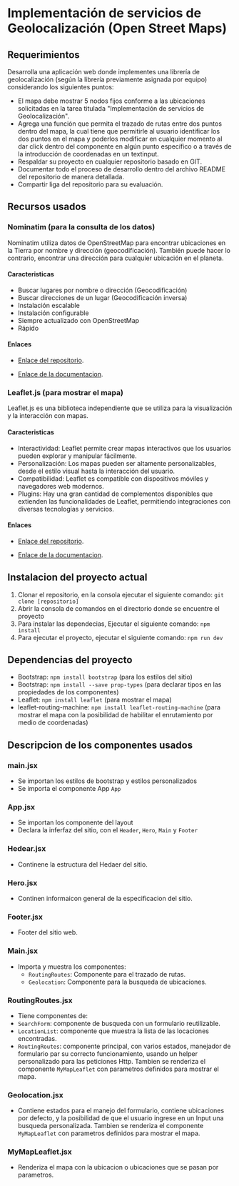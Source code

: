 # Implementación de servicios de Geolocalización (Open Street Maps)

## Requerimientos

Desarrolla una aplicación web donde implementes una librería de geolocalización (según la librería previamente asignada por equipo) considerando los siguientes puntos:

- El mapa debe mostrar 5 nodos fijos conforme a las ubicaciones solicitadas en la tarea titulada "Implementación de servicios de Geolocalización".
- Agrega una función que permita el trazado de rutas entre dos puntos dentro del mapa, la cual tiene que permitirle al usuario identificar los dos puntos en el mapa y poderlos modificar en cualquier momento al dar click dentro del componente en algún punto específico o a través de la introducción de coordenadas en un textinput.
- Respaldar su proyecto en cualquier repositorio basado en GIT.
- Documentar todo el proceso de desarrollo dentro del archivo README del repositorio de manera detallada.
- Compartir liga del repositorio para su evaluación.

## Recursos usados

### Nominatim (para la consulta de los datos)

Nominatim utiliza datos de OpenStreetMap para encontrar ubicaciones en la Tierra por nombre y dirección (geocodificación). También puede hacer lo contrario, encontrar una dirección para cualquier ubicación en el planeta.

#### Caracteristicas

- Buscar lugares por nombre o dirección (Geocodificación)
- Buscar direcciones de un lugar (Geocodificación inversa)
- Instalación escalable
- Instalación configurable
- Siempre actualizado con OpenStreetMap
- Rápido

#### Enlaces

- [Enlace del repositorio](https://github.com/osm-search/Nominatim 'Nominatim').

- [Enlace de la documentacion](https://nominatim.org/release-docs/latest/ 'Nominatim').

### Leaflet.js (para mostrar el mapa)

Leaflet.js es una biblioteca independiente que se utiliza para la visualización y la interacción con mapas.

#### Caracteristicas

- Interactividad: Leaflet permite crear mapas interactivos que los usuarios pueden explorar y manipular fácilmente.
- Personalización: Los mapas pueden ser altamente personalizables, desde el estilo visual hasta la interacción del usuario.
- Compatibilidad: Leaflet es compatible con dispositivos móviles y navegadores web modernos.
- Plugins: Hay una gran cantidad de complementos disponibles que extienden las funcionalidades de Leaflet, permitiendo integraciones con diversas tecnologías y servicios.

#### Enlaces

- [Enlace del repositorio](https://github.com/Leaflet/Leaflet 'Leaflet').

- [Enlace de la documentacion](https://leafletjs.com/index.html 'Leaflet').

## Instalacion del proyecto actual

1. Clonar el repositorio, en la consola ejecutar el siguiente comando: `git clone [repositorio]`
1. Abrir la consola de comandos en el directorio donde se encuentre el proyecto
1. Para instalar las dependecias, Ejecutar el siguiente comando: `npm install`
1. Para ejecutar el proyecto, ejecutar el siguiente comando: `npm run dev`

## Dependencias del proyecto

- Bootstrap: `npm install bootstrap` (para los estilos del sitio)
- Bootstrap: `npm install --save prop-types` (para declarar tipos en las propiedades de los componentes)
- Leaflet: `npm install leaflet` (para mostrar el mapa)
- leaflet-routing-machine: `npm install leaflet-routing-machine` (para mostrar el mapa con la posibilidad de habilitar el enrutamiento por medio de coordenadas)

## Descripcion de los componentes usados

### main.jsx

- Se importan los estilos de bootstrap y estilos personalizados
- Se importa el componente App `App`

### App.jsx

- Se importan los componente del layout
- Declara la inferfaz del sitio, con el `Header`, `Hero`, `Main` y `Footer`

### Hedear.jsx

- Continene la estructura del Hedaer del sitio.

### Hero.jsx

- Continen informaicon general de la especificacion del sitio.

### Footer.jsx

- Footer del sitio web.

### Main.jsx

- Importa y muestra los componentes:
  - `RoutingRoutes`: Componente para el trazado de rutas.
  - `Geolocation`: Componente para la busqueda de ubicaciones.

### RoutingRoutes.jsx

- Tiene componentes de:
- `SearchForm`: componente de busqueda con un formulario reutilizable.
- `LocationList`: componente que muestra la lista de las locaciones encontradas.
- `RoutingRoutes`: componente principal, con varios estados, manejador de formulario par su correcto funcionamiento, usando un helper personalizado para las peticiones Http. Tambien se renderiza el componente `MyMapLeaflet` con parametros definidos para mostrar el mapa.

### Geolocation.jsx

- Contiene estados para el manejo del formulario, contiene ubicaciones por defecto, y la posibilidad de que el usuario ingrese en un Input una busqueda personalizada. Tambien se renderiza el componente `MyMapLeaflet` con parametros definidos para mostrar el mapa.

### MyMapLeaflet.jsx

- Renderiza el mapa con la ubicacion o ubicaciones que se pasan por parametros.
